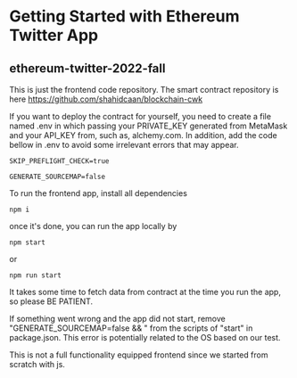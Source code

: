 # Getting Started with Ethereum Twitter App

## ethereum-twitter-2022-fall

This is just the frontend code repository. The smart contract repository is here https://github.com/shahidcaan/blockchain-cwk

If you want to deploy the contract for yourself, you need to create a file named .env in which passing your PRIVATE_KEY generated from MetaMask and your API_KEY from, such as, alchemy.com. In addition, add the code bellow in .env to avoid some irrelevant errors that may appear.

    SKIP_PREFLIGHT_CHECK=true

    GENERATE_SOURCEMAP=false

To run the frontend app, install all dependencies

    npm i

once it's done, you can run the app locally by

    npm start

or

    npm run start

It takes some time to fetch data from contract at the time you run the app, so please BE PATIENT.

If something went wrong and the app did not start, remove "GENERATE_SOURCEMAP=false && " from the scripts of "start" in package.json. This error is potentially related to the OS based on our test.

This is not a full functionality equipped frontend since we started from scratch with js.
